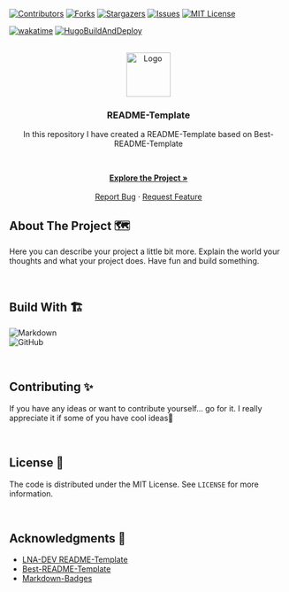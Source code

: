 <!-- VERSION: LNA-DEV-README-TEMPLATE V1.3 -->

[![Contributors][contributors-shield]][contributors-url]
[![Forks][forks-shield]][forks-url]
[![Stargazers][stars-shield]][stars-url]
[![Issues][issues-shield]][issues-url]
[![MIT License][license-shield]][license-url]

<!-- TODO Change the links -->
<!-- TODO Remove if you do not have a pipeline or wakatime -->
[![wakatime](https://wakatime.com/badge/user/d37401d6-1566-41ea-b7ab-8cc7d2c9f55b/project/931d730c-4999-4084-84d0-9639c865bcce.svg?style=for-the-badge&logo=appveyor)](https://wakatime.com/badge/user/d37401d6-1566-41ea-b7ab-8cc7d2c9f55b/project/931d730c-4999-4084-84d0-9639c865bcce.svg?style=for-the-badge&logo=appveyor)
[![HugoBuildAndDeploy](https://img.shields.io/github/workflow/status/LNA-DEV/Fachinformatiker-Pruefungsvorbereitung/HugoBuildAndDeploy?style=for-the-badge)](https://github.com/LNA-DEV/Fachinformatiker-Pruefungsvorbereitung/actions/workflows/PipelineName.yaml)  

<!-- PROJECT LOGO -->
<br />
<div align="center">
  <a href="https://github.com/lna-dev/Fachinformatiker-Pruefungsvorbereitung">
    <img src="https://lna-dev.com/Assets/Metadata/Pingüino-Square.png" alt="Logo" width="80" height="80">
  </a>

<!-- TODO Change the project name -->
### README-Template

<!-- TODO Change the description -->
In this repository I have created a README-Template based on Best-README-Template

<p align="center">

<br />

<!-- TODO Change the Link -->
<a href="https://lna-dev.com"><strong>Explore the Project »</strong></a>
<br />
<br />
<a href="https://github.com/lna-dev/Fachinformatiker-Pruefungsvorbereitung/issues">Report Bug</a>
·
<a href="https://github.com/lna-dev/Fachinformatiker-Pruefungsvorbereitung/issues">Request Feature</a>
  </p>
</div>

<!-- ABOUT THE PROJECT -->
## About The Project 🗺️

<!-- TODO Tell the world about your project -->
Here you can describe your project a little bit more. Explain the world your thoughts and what your project does. Have fun and build something.

<br>

## Build With 🏗️

<!-- TODO Go to https://github.com/Ileriayo/markdown-badges and search for a fitting batch🙃 -->

![Markdown](https://img.shields.io/badge/markdown-%23000000.svg?style=for-the-badge&logo=markdown&logoColor=white)  
![GitHub](https://img.shields.io/badge/github-%23121011.svg?style=for-the-badge&logo=github&logoColor=white)  

<br>

<!-- CONTRIBUTING -->
## Contributing ✨

<!-- TODO Customize the contributing text -->
If you have any ideas or want to contribute yourself... go for it. I really appreciate it if some of you have cool ideas🚀

<br>

<!-- LICENSE -->
<!-- TODO Add the License description -->
## License 📝

The code is distributed under the MIT License. See `LICENSE` for more information.

<br>

<!-- ACKNOWLEDGMENTS -->
<!-- TODO Add your acknowledgments -->
## Acknowledgments 🙏

- [LNA-DEV README-Template](https://github.com/lna-dev/README-Template)
- [Best-README-Template](https://github.com/othneildrew/Best-README-Template)
- [Markdown-Badges](https://github.com/Ileriayo/markdown-badges)

<!-- MARKDOWN LINKS & IMAGES -->
[contributors-shield]: https://img.shields.io/github/contributors/lna-dev/Fachinformatiker-Pruefungsvorbereitung.svg?style=for-the-badge
[contributors-url]: https://github.com/lna-dev/Fachinformatiker-Pruefungsvorbereitung/graphs/contributors
[forks-shield]: https://img.shields.io/github/forks/lna-dev/Fachinformatiker-Pruefungsvorbereitung.svg?style=for-the-badge
[forks-url]: https://github.com/lna-dev/Fachinformatiker-Pruefungsvorbereitung/network/members
[stars-shield]: https://img.shields.io/github/stars/lna-dev/Fachinformatiker-Pruefungsvorbereitung.svg?style=for-the-badge
[stars-url]: https://github.com/lna-dev/Fachinformatiker-Pruefungsvorbereitung/stargazers
[issues-shield]: https://img.shields.io/github/issues/lna-dev/Fachinformatiker-Pruefungsvorbereitung.svg?style=for-the-badge
[issues-url]: https://github.com/lna-dev/Fachinformatiker-Pruefungsvorbereitung/issues
[license-shield]: https://img.shields.io/github/license/lna-dev/Fachinformatiker-Pruefungsvorbereitung.svg?style=for-the-badge
[license-url]: https://github.com/lna-dev/Fachinformatiker-Pruefungsvorbereitung/blob/master/LICENSE
